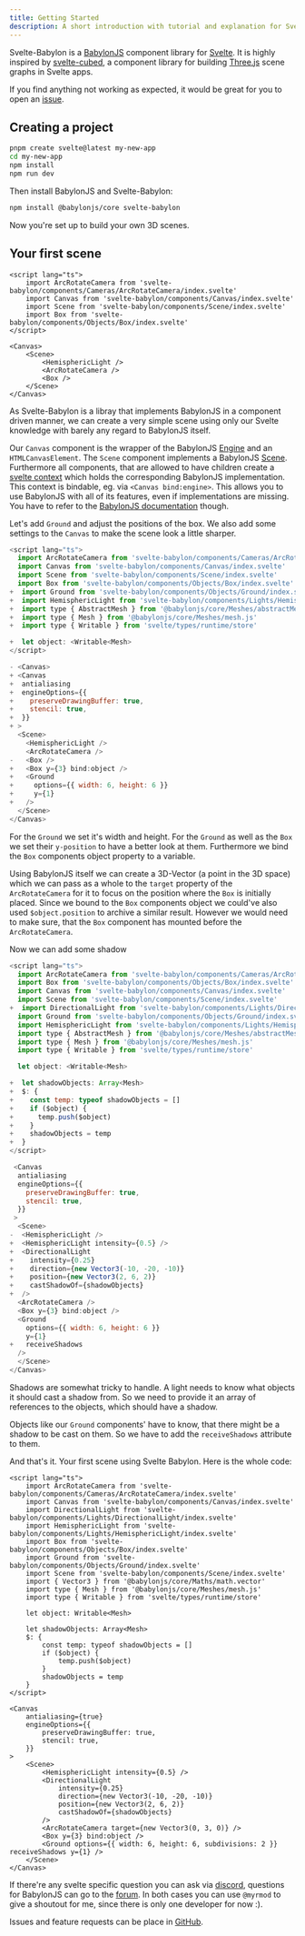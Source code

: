 ```yaml
---
title: Getting Started
description: A short introduction with tutorial and explanation for Svelte-Babylon.
---
```


<script>
  import BoxStory from 'svelte-babylon/components/Objects/Box/Box.story.svelte'
  import ExampleWrapper from '$routes/docs/_components/ExampleWrapper.svelte'
</script>

Svelte-Babylon is a [BabylonJS](https://www.babylonjs.com/) component library for [Svelte](https://svelte.dev/). It is highly inspired by [svelte-cubed](https://svelte-cubed.vercel.app/), a component library for building [Three.js](https://threejs.org/) scene graphs in Svelte apps.

If you find anything not working as expected, it would be great for you to open an [issue](https://github.com/Myrmod/svelte-babylon/issues).

## Creating a project

```bash
pnpm create svelte@latest my-new-app
cd my-new-app
npm install
npm run dev
```

Then install BabylonJS and Svelte-Babylon:

```bash
npm install @babylonjs/core svelte-babylon
```

Now you're set up to build your own 3D scenes.

## Your first scene

```svelte
<script lang="ts">
	import ArcRotateCamera from 'svelte-babylon/components/Cameras/ArcRotateCamera/index.svelte'
	import Canvas from 'svelte-babylon/components/Canvas/index.svelte'
	import Scene from 'svelte-babylon/components/Scene/index.svelte'
	import Box from 'svelte-babylon/components/Objects/Box/index.svelte'
</script>

<Canvas>
	<Scene>
		<HemisphericLight />
		<ArcRotateCamera />
		<Box />
	</Scene>
</Canvas>
```

As Svelte-Babylon is a libray that implements BabylonJS in a component driven manner, we can create a very simple scene using only our Svelte knowledge with barely any regard to BabylonJS itself.

Our `Canvas` component is the wrapper of the BabylonJS [Engine](https://doc.babylonjs.com/typedoc/classes/babylon.engine) and an `HTMLCanvasElement`. The `Scene` component implements a BabylonJS [Scene](https://doc.babylonjs.com/typedoc/classes/babylon.scene).
Furthermore all components, that are allowed to have children create a [svelte context](https://svelte.dev/tutorial/context-api) which holds the corresponding BabylonJS implementation.
This context is bindable, eg. via `<Canvas bind:engine>`. This allows you to use BabylonJS with all of its features, even if implementations are missing. You have to refer to the [BabylonJS documentation](https://doc.babylonjs.com/) though.

Let's add `Ground` and adjust the positions of the box. We also add some settings to the `Canvas` to make the scene look a little sharper.

```js
<script lang="ts">
  import ArcRotateCamera from 'svelte-babylon/components/Cameras/ArcRotateCamera/index.svelte'
  import Canvas from 'svelte-babylon/components/Canvas/index.svelte'
  import Scene from 'svelte-babylon/components/Scene/index.svelte'
  import Box from 'svelte-babylon/components/Objects/Box/index.svelte'
+  import Ground from 'svelte-babylon/components/Objects/Ground/index.svelte'
+  import HemisphericLight from 'svelte-babylon/components/Lights/HemisphericLight/index.svelte'
+  import type { AbstractMesh } from '@babylonjs/core/Meshes/abstractMesh'
+  import type { Mesh } from '@babylonjs/core/Meshes/mesh.js'
+  import type { Writable } from 'svelte/types/runtime/store'

+  let object: <Writable<Mesh>
</script>

- <Canvas>
+ <Canvas
+  antialiasing
+  engineOptions={{
+    preserveDrawingBuffer: true,
+    stencil: true,
+  }}
+ >
  <Scene>
    <HemisphericLight />
    <ArcRotateCamera />
-   <Box />
+   <Box y={3} bind:object />
+   <Ground
+     options={{ width: 6, height: 6 }}
+     y={1}
+   />
  </Scene>
</Canvas>
```

For the `Ground` we set it's width and height. For the `Ground` as well as the `Box` we set their `y-position` to have a better look at them.
Furthermore we bind the `Box` components object property to a variable.

Using BabylonJS itself we can create a 3D-Vector (a point in the 3D space) which we can pass as a whole to the `target` property of the `ArcRotateCamera` for it to focus on the position where the `Box` is initially placed. Since we bound to the `Box` components object we could've also used `$object.position` to archive a similar result. However we would need to make sure, that the `Box` component has mounted before the `ArcRotateCamera`.

Now we can add some shadow

```js
<script lang="ts">
  import ArcRotateCamera from 'svelte-babylon/components/Cameras/ArcRotateCamera/index.svelte'
  import Box from 'svelte-babylon/components/Objects/Box/index.svelte'
  import Canvas from 'svelte-babylon/components/Canvas/index.svelte'
  import Scene from 'svelte-babylon/components/Scene/index.svelte'
+  import DirectionalLight from 'svelte-babylon/components/Lights/DirectionalLight/index.svelte'
  import Ground from 'svelte-babylon/components/Objects/Ground/index.svelte'
  import HemisphericLight from 'svelte-babylon/components/Lights/HemisphericLight/index.svelte'
  import type { AbstractMesh } from '@babylonjs/core/Meshes/abstractMesh'
  import type { Mesh } from '@babylonjs/core/Meshes/mesh.js'
  import type { Writable } from 'svelte/types/runtime/store'

  let object: <Writable<Mesh>

+  let shadowObjects: Array<Mesh>
+  $: {
+    const temp: typeof shadowObjects = []
+    if ($object) {
+      temp.push($object)
+    }
+    shadowObjects = temp
+  }
</script>

 <Canvas
  antialiasing
  engineOptions={{
    preserveDrawingBuffer: true,
    stencil: true,
  }}
 >
  <Scene>
-  <HemisphericLight />
+  <HemisphericLight intensity={0.5} />
+  <DirectionalLight
+    intensity={0.25}
+    direction={new Vector3(-10, -20, -10)}
+    position={new Vector3(2, 6, 2)}
+    castShadowOf={shadowObjects}
+  />
  <ArcRotateCamera />
  <Box y={3} bind:object />
  <Ground
    options={{ width: 6, height: 6 }}
    y={1}
+   receiveShadows
  />
  </Scene>
</Canvas>
```

Shadows are somewhat tricky to handle. A light needs to know what objects it should cast a shadow from. So we need to provide it an array of references to the objects, which should have a shadow.

Objects like our `Ground` components' have to know, that there might be a shadow to be cast on them. So we have to add the `receiveShadows` attribute to them.

And that's it. Your first scene using Svelte Babylon. Here is the whole code:

```svelte
<script lang="ts">
	import ArcRotateCamera from 'svelte-babylon/components/Cameras/ArcRotateCamera/index.svelte'
	import Canvas from 'svelte-babylon/components/Canvas/index.svelte'
	import DirectionalLight from 'svelte-babylon/components/Lights/DirectionalLight/index.svelte'
	import HemisphericLight from 'svelte-babylon/components/Lights/HemisphericLight/index.svelte'
	import Box from 'svelte-babylon/components/Objects/Box/index.svelte'
	import Ground from 'svelte-babylon/components/Objects/Ground/index.svelte'
	import Scene from 'svelte-babylon/components/Scene/index.svelte'
	import { Vector3 } from '@babylonjs/core/Maths/math.vector'
	import type { Mesh } from '@babylonjs/core/Meshes/mesh.js'
	import type { Writable } from 'svelte/types/runtime/store'

	let object: Writable<Mesh>

	let shadowObjects: Array<Mesh>
	$: {
		const temp: typeof shadowObjects = []
		if ($object) {
			temp.push($object)
		}
		shadowObjects = temp
	}
</script>

<Canvas
	antialiasing={true}
	engineOptions={{
		preserveDrawingBuffer: true,
		stencil: true,
	}}
>
	<Scene>
		<HemisphericLight intensity={0.5} />
		<DirectionalLight
			intensity={0.25}
			direction={new Vector3(-10, -20, -10)}
			position={new Vector3(2, 6, 2)}
			castShadowOf={shadowObjects}
		/>
		<ArcRotateCamera target={new Vector3(0, 3, 0)} />
		<Box y={3} bind:object />
		<Ground options={{ width: 6, height: 6, subdivisions: 2 }} receiveShadows y={1} />
	</Scene>
</Canvas>
```

<ExampleWrapper text='See code in action'>
  <BoxStory />
</ExampleWrapper>

If there're any svelte specific question you can ask via [discord](https://discord.com/channels/457912077277855764/), questions for BabylonJS can go to the [forum](https://forum.babylonjs.com/).
In both cases you can use `@myrmod` to give a shoutout for me, since there is only one developer for now :).

Issues and feature requests can be place in [GitHub](https://github.com/Myrmod/svelte-babylon/issues).
